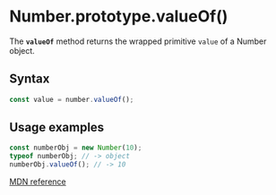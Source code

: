 # Number.prototype.valueOf()

The **`valueOf`** method returns the wrapped primitive `value` of a Number object.

## Syntax

```js
const value = number.valueOf();
```

## Usage examples

```js
const numberObj = new Number(10);
typeof numberObj; // -> object
numberObj.valueOf(); // -> 10
```

[MDN reference](https://developer.mozilla.org/en-US/docs/Web/JavaScript/Reference/Global_Objects/Number/valueOf)
